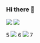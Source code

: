 ### Hi there 👋

![](https://github-readme-stats.vercel.app/api?username=qqcc1388)
![](https://github-readme-stats.vercel.app/api/top-langs/?username=kittenyang&layout=compact)

<p float="left">
5
  <img src="https://github-readme-stats.vercel.app/api?username=kittenyang&show_icons=true&icon_color=CE1D2D&text_color=718096&bg_color=ffffff&count_private=true" />
6
  <img src="https://github-readme-stats.vercel.app/api/top-langs/?username=kittenyang&layout=compact" /> 
7
</p>

